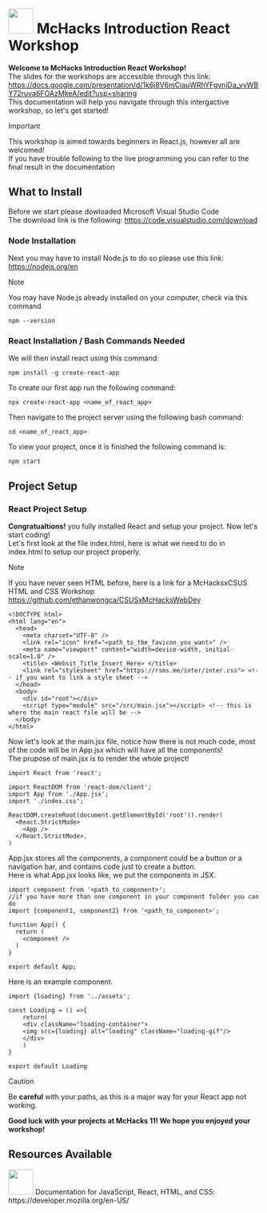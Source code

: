 # <img src="https://github.com/ethanwongca/McHacksReactWorkshop/assets/87055387/ca8bc3ea-1308-43b8-978e-17bfa6a1c78d" width="50" height="50"> McHacks Introduction React Workshop   
**Welcome to McHacks Introduction React Workshop!** <br/>
The slides for the workshops are accessible through this link: <br/>
https://docs.google.com/presentation/d/1k6j8V6mCiauWRhYFgynjDa_vyWBY72ruva6FOAzMkeA/edit?usp=sharing <br/>
This documentation will help you navigate through this intergactive workshop, so let's get started! <br/>
> [!IMPORTANT]
> This workshop is aimed towards beginners in React.js, however all are welcomed! <br/>
> If you have trouble following to the live programming you can refer to the final result in the documentation

## What to Install
Before we start please dowloaded Microsoft Visual Studio Code <br/>
The download link is the following: https://code.visualstudio.com/download <br/>
### Node Installation
Next you may have to install Node.js to do so please use this link: https://nodejs.org/en <br/>
> [!NOTE]
> You may have Node.js already installed on your computer, check via this command
```
npm --version
```
### React Installation / Bash Commands Needed
We will then install react using this command:  <br/>
```
npm install -g create-react-app
```
To create our first app run the following command:  <br/>
```
npx create-react-app <name_of_react_app>
```
Then navigate to the project server using the following bash command:  <br/>
```
cd <name_of_react_app>
```
To view your project, once it is finished the following command is: <br/>
```
npm start
```
## Project Setup

### React Project Setup
**Congratualtions!** you fully installed React and setup your project. Now let's start coding! <br/>
Let's first look at the file index.html, here is what we need to do in index.html to setup our project properly.<br/>
> [!NOTE]
> If you have never seen HTML before, here is a link for a McHacksxCSUS HTML and CSS Workshop <br/>
> https://github.com/ethanwongca/CSUSxMcHacksWebDev

```
<!DOCTYPE html>
<html lang="en">
  <head>
    <meta charset="UTF-8" />
    <link rel="icon" href="<path_to_the_favicon_you_want>" />
    <meta name="viewport" content="width=device-width, initial-scale=1.0" />
    <title> <Websit_Title_Insert_Here> </title>
    <link rel="stylesheet" href="https://rsms.me/inter/inter.css"> <!-- if you want to link a style sheet -->
  </head>
  <body>
    <div id="root"></div>
    <script type="module" src="/src/main.jsx"></script> <!-- this is where the main react file will be -->
  </body>
</html>
```
Now let's look at the main.jsx file, notice how there is not much code, most of the code will be in App.jsx which will have all the components! <br/>
The prupose of main.jsx is to render the whole project!
```
import React from 'react';

import ReactDOM from 'react-dom/client';
import App from './App.jsx';
import './index.css';

ReactDOM.createRoot(document.getElementById('root')).render(
  <React.StrictMode>
    <App />
  </React.StrictMode>,
)
```
App.jsx stores all the components, a component could be a button or a navigation bar, and contains code just to create a button. <br/>
Here is what App.jsx looks like, we put the components in JSX.
```
import component from '<path_to_component>';
//if you have more than one component in your component folder you can do
import {component1, component2} from '<path_to_component>';

function App() {
  return (
    <component /> 
  )
}

export default App;
```
Here is an example component.
```
import {loading} from '../assets';

const Loading = () =>{
    return( 
    <div className="loading-container">
    <img src={loading} alt="loading" className="loading-gif"/>
    </div>
    )
}

export default Loading
```
>[!CAUTION]
> Be **careful** with your paths, as this is a major way for your React app not working.

**Good luck with your projects at McHacks 11! We hope you enjoyed your workshop!**

## Resources Available 
<img src="https://github.com/ethanwongca/McHacksReactWorkshop/assets/87055387/3aa025c8-55fd-416d-a84f-40037069a729" width="50">
Documentation for JavaScript, React, HTML, and CSS: https://developer.mozilla.org/en-US/


